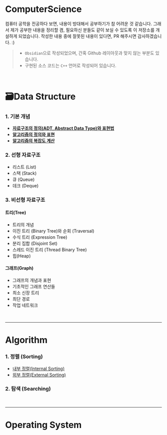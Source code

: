 # ComputerScience

컴퓨터 공학을 전공하다 보면, 내용이 방대해서 공부하기가 참 어려운 것 같습니다. 그래서 제가 공부한 내용을 정리할 겸, 필요하신 분들도 같이 보실 수 있도록 이 저장소를 개설하게 되었습니다. 작성한 내용 중에 잘못된 내용이 있다면, PR 해주시면 감사하겠습니다. :)  

> - `Obsidian`으로 작성되었으며, 간혹 Github 레이아웃과 맞지 않는 부분도 있습니다.
> - 구현된 소스 코드는 `C++` 언어로 작성되어 있습니다.

<br>

# 🗃️Data Structure  
### 1. 기본 개념
- [**자료구조의 정의(ADT, Abstract Data Type)와 표현법**](./Data%20Structure/자료구조의%20정의%20및%20표현.md)  
- [**알고리즘의 정의와 표현**](./Data%20Structure/알고리즘의%20정의와%20표현.md)
- [**알고리즘의 복잡도 계산**](./Data%20Structure/알고리즘의%20복잡도%20계산.md)  

### 2. 선형 자료구조
- 리스트 (List)
- 스택 (Stack)
- 큐 (Queue)
- 데크 (Deque)  

### 3. 비선형 자료구조
#### 트리(Tree)
- 트리의 개념
- 이진 트리 (Binary Tree)와 순회 (Traversal)
- 수식 트리 (Expression Tree)
- 분리 집합 (Disjoint Set)
- 스레드 이진 트리 (Thread Binary Tree)
- 힙(Heap)  

#### 그래프(Graph)
- 그래프의 개념과 표현
- 기초적인 그래프 연산들
- 최소 신장 트리
- 최단 경로
- 작업 네트워크

<br>

---
# Algorithm
### 1. 정렬 (Sorting)
- [내부 정렬(Internal Sorting)](./Algorithm/내부%20정렬(Internal%20Sorting).md)
- [외부 정렬(External Sorting)](./Algorithm/외부%20정렬(External%20Sorting).md)  

### 2. 탐색 (Searching)  



<br>

---
# Operating System


